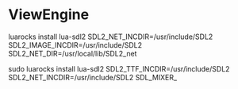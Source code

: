 # ViewEngine

luarocks install lua-sdl2 SDL2_NET_INCDIR=/usr/include/SDL2 SDL2_IMAGE_INCDIR=/usr/include/SDL2 SDL2_NET_DIR=/usr/local/lib/SDL2_net




sudo luarocks install lua-sdl2 SDL2_TTF_INCDIR=/usr/include/SDL2 SDL2_NET_INCDIR=/usr/include/SDL2 SDL_MIXER_